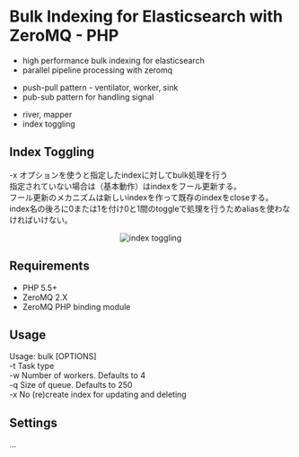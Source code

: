 # Bulk Indexing for Elasticsearch with ZeroMQ - PHP
* high performance bulk indexing for elasticsearch
* parallel pipeline processing with zeromq
 - push-pull pattern - ventilator, worker, sink
 - pub-sub pattern for handling signal
* river, mapper
* index toggling

## Index Toggling
-x オプションを使うと指定したindexに対してbulk処理を行う  
指定されていない場合は（基本動作）はindexをフール更新する。  
フール更新のメカニズムは新しいindexを作って既存のindexをcloseする。  
index名の後ろに0または1を付け0と1間のtoggleで処理を行うためaliasを使わなければいけない。  
<p align="center"><img src="http://blogfiles.naver.net/20140306_124/parkjy76_13940786232946Tk1H_GIF/alias1.gif" alt="index toggling"></p>

## Requirements
+ PHP 5.5+
+ ZeroMQ 2.X
+ ZeroMQ PHP binding module

## Usage
Usage: bulk [OPTIONS]  
 -t <string> Task type  
 -w <number> Number of workers. Defaults to 4  
 -q <number> Size of queue. Defaults to 250  
 -x No (re)create index for updating and deleting  

## Settings
...
